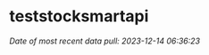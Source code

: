 
<!-- README.md is generated from README.Rmd. Please edit that file -->

# teststocksmartapi

*Date of most recent data pull: 2023-12-14 06:36:23*
